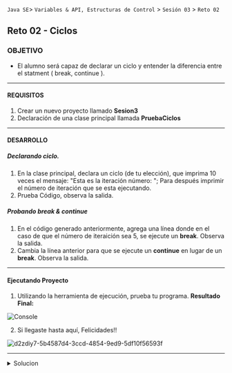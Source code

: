 
`Java SE`> `Variables & API, Estructuras de Control` > `Sesión 03` > `Reto 02` 
	
## Reto 02 - Ciclos

### OBJETIVO 

- El alumno será capaz de declarar un ciclo y entender la diferencia entre el statment ( break, continue ).

<hr>

#### REQUISITOS 

1. Crear un nuevo proyecto llamado <b>Sesion3</b>
2. Declaración de una clase principal llamada <b>PruebaCiclos</b>

<hr>

#### DESARROLLO

##### Declarando ciclo.

1. En la clase principal, declara un ciclo (de tu elección), que imprima 10 veces el mensaje: "Esta es la iteración número: "; Para después imprimir el número de iteración que se esta ejecutando.
2. Prueba Código, observa la salida.

##### Probando break & continue

1. En el código generado anteriormente, agrega una línea donde en el caso de que el número de iteraición sea 5, se ejecute un <b>break</b>. Observa la salida.
2. Cambia la línea anterior para que se ejecute un <b>continue</b> en lugar de un <b>break</b>. Observa la salida.

<hr>

#### Ejecutando Proyecto

1. Utilizando la herramienta de ejecución, prueba tu programa. <b>Resultado Final:</b>
   
![Console](https://user-images.githubusercontent.com/56565204/70211418-a12df480-16fa-11ea-9ada-e3bcd0b2a64b.png)

2. Si llegaste hasta aquí, Felicidades!!

![d2zdiy7-5b4587d4-3ccd-4854-9ed9-5df10f56593f](https://user-images.githubusercontent.com/56565204/67222356-c38ddc00-f3f2-11e9-93a0-f6fbfc420ab5.png)

<hr>

<details>
	<summary>Solucion</summary>
	<p> 1. Declara una ciclo que imprime el número de iteración que se está ejecutando.</p>
	<p> 2. Agrega una condición dentro del ciclo que en caso de que se cumpla, se ejecute un break. </p>
	<p> 3. Agrega una condición dentro del ciclo que en caso de que se cumpla, se ejecute un continue. </p>
</details>

